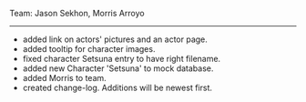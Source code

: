 Team: Jason Sekhon, Morris Arroyo

----------
* added link on actors' pictures and an actor page.
* added tooltip for character images.
* fixed character Setsuna entry to have right filename.
* added new Character 'Setsuna' to mock database.
* added Morris to team.
* created change-log. Additions will be newest first.